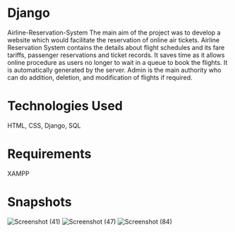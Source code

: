# Django   
Airline-Reservation-System
The main aim of the project was to develop a website which would facilitate the reservation of
online air tickets. Airline Reservation System contains the details about flight schedules and its fare
tariffs, passenger reservations and ticket records. It saves time as it allows online procedure as
users no longer to wait in a queue to book the flights. It is automatically generated by the server.
Admin is the main authority who can do addition, deletion, and modification of flights if required.

# Technologies Used
HTML,
CSS,
Django,
SQL

# Requirements
XAMPP

# Snapshots
![Screenshot (41)](https://github.com/poojabp912/Airline-Reservation-System/assets/130239242/78b4d659-aaf5-4c15-a36e-2090bd8674d0)
![Screenshot (47)](https://github.com/poojabp912/Airline-Reservation-System/assets/130239242/95d28592-f396-4aed-86f5-155ae694b056)
![Screenshot (84)](https://github.com/poojabp912/Airline-Reservation-System/assets/130239242/55d61a48-69e9-4b52-a035-2b9f4d57886e)



